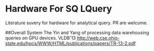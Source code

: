 # Hardware For SQ LQuery
Literature suvery for hardware for analytical query. PR are welcome.

##Overall System
The Yin and Yang of processing data warehousing queries on GPU devices. VLDB'13
http://web.cse.ohio-state.edu/hpcs/WWW/HTML/publications/papers/TR-13-2.pdf
